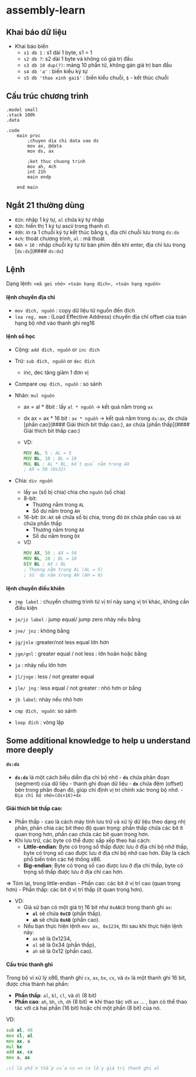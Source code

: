 # assembly-learn

## Khai báo dữ liệu
- Khai báo biến
	- `s1 db 1` : s1 dài 1 byte, s1 = 1
	- `s2 db ?`: s2 dài 1 byte và không có giá trị đầu
	- `s3 db 10 dup(?)`: mảng 10 phần tử, không gán giá trị ban đầu
	- `s4 db 'a'` : biến kiểu ký tự
	- `s5 db 'thao xinh gai$'` : biến kiểu chuỗi, `$` - kết thúc chuỗi

## Cấu trúc chương trình
```assembly
.model small
.stack 100h
.data

.code
	main proc
		;chuyen dia chi data vao ds
		mov ax, @data
		mov ds, ax

		;ket thuc chuong trinh
		mov ah, 4ch
		int 21h
		main endp
		
	end main
```

## Ngắt 21 thường dùng
- `01h`: nhập 1 ký tự, `al` chứa ký tự nhập
- `02h`: hiển thị 1 ký tự ascii trong thanh `dl`
- `09h`: in ra 1 chuỗi ký tự kết thúc bằng `$`, địa chỉ chuỗi lưu trong `ds:dx`
- `4ch`: thoát chương trình, `al` : mã thoát
- `0Ah` = `10` : nhập chuỗi ký tự từ bàn phím đến khi enter, địa chỉ lưu trong [`ds:dx`](#### `ds:dx`)
 




## Lệnh
Dạng lệnh: `<mã gợi nhớ> <toán hạng đích>, <toán hạng nguồn>`
####  lệnh chuyển địa chỉ
- `mov đích, nguồn` : copy dữ liệu từ nguồn đến đích
- `lea reg, mem` : (Load Effective Address) chuyển địa chỉ offset của toán hạng bộ nhớ vào thanh ghi reg16
#### lệnh số học
- Cộng: `add đích, nguồn` or `inc đích`
- Trừ: `sub đích, nguồn` or `dec đích` 
	- inc, dec tăng giảm 1 đơn vị

- Compare `cmp đích, nguồn` : so sánh

- Nhân: `mul nguôn`
	- ax = al * 8bit  : lấy `al * nguồn` -> kết quả nằm trong `ax`
	- dx ax = ax  *  16 bit : `ax * nguồn` -> kết quả nằm trong `dx:ax`, dx chứa [phần cao](#### Giải thích bit thấp cao:), ax chứa [phần thấp](#### Giải thích bit thấp cao:)
		
	- VD:
		```asm
		MOV AL, 5 ; AL = 5 
		MOV BL, 10 ; BL = 10 
		MUL BL ; AL * BL, kết quả nằm trong AX 
		; AX = 50 (0x32)
		```
- Chia: `div nguồn`
	- lấy `ax` (số bị chia) chia cho `nguồn` (số chia)
	- 8-bit:
		- Thương nằm trong `AL`
		- Số dư nằm trong `AH`
	- 16-bit:  `DX:AX` sẽ chứa số bị chia, trong đó `DX` chứa phần cao và `AX` chứa phần thấp
		- Thương nằm trong `AX`
		- Số dư nằm trong `DX`
	- VD
		```asm
		MOV AX, 50 ; AX = 50 
		MOV BL, 10 ; BL = 10 
		DIV BL ; AX / BL 
		; Thương nằm trong AL (AL = 5) 
		; Số dư nằm trong AH (AH = 0)
		```


#### lệnh chuyển điều khiển
- `jmp label` : chuyển chương trình từ vị trí này sang vị trí khác, không cần điều kiện
- `je/jz label` : jump equal/ jump zero nhảy nếu bằng
- `jne/ jnz` : không bằng

- `jg/jnle` :greater/not less equal lớn hơn
- `jge/gnl` : greater equal / not less : lớn hoăn hoặc bằng
- `ja` :  nhảy nếu lớn hơn

- `jl/jnge` : less / not greater equal
- `jle/ jng` : less equal / not greater : nhỏ hơn or bằng
- `jb label`: nhảy nếu nhỏ hơn

- `cmp đích, nguồn`: so sánh

- `loop đích` : vòng lặp

## Some additional knowledge to help u understand more deeply
#### `ds:dx`
- **`ds:dx`** là một cách biểu diễn địa chỉ bộ nhớ
		- **`ds`** chứa phân đoạn (segment) của dữ liệu - thanh ghi đoạn dữ liệu
		- **`dx`** chứa đệm (offset) bên trong phân đoạn đó, giúp chỉ định vị trí chính xác trong bộ nhớ.
		- ` Địa chỉ bộ nhớ=(ds×16)+dx`

#### Giải thích bit thấp cao:
- Phần thấp - cao là cách máy tính lưu trữ và xử lý dữ liệu theo dạng nhị phân,  phân chia các bit theo độ quan trọng: phần thấp chứa các bit ít quan trọng hơn, phần cao chứa các bit quan trọng hơn.
- Khi lưu trữ, các byte có thể được sắp xếp theo hai cách:
	- **Little-endian**: Byte có trọng số thấp được lưu ở địa chỉ bộ nhớ thấp, byte có trọng số cao được lưu ở địa chỉ bộ nhớ cao hơn. Đây là cách phổ biến trên các hệ thống x86.
	- **Big-endian**: Byte có trọng số cao được lưu ở địa chỉ thấp, byte có trọng số thấp được lưu ở địa chỉ cao hơn.

=> Tóm lại, trong little-endian
	- Phần cao: các bit ở vị trí cao (quan trọng hơn)
	- Phần thấp: các bit ở vị trí thấp (ít quan trọng hơn).
- VD:
	- Giả sử bạn có một giá trị 16 bit như `0xABCD` trong thanh ghi `ax`:
		- **`al`** sẽ chứa **`0xCD`** (phần thấp).
		- **`ah`** sẽ chứa **`0xAB`** (phần cao).
	- Nếu bạn thực hiện lệnh `mov ax, 0x1234`, thì sau khi thực hiện lệnh này:
		- `ax` sẽ là 0x1234,
		- `al` sẽ là 0x34 (phần thấp),
		- `ah` sẽ là 0x12 (phần cao).

#### Cấu trúc thanh ghi
Trong bộ vi xử lý x86, thanh ghi `cx`, `ax`, `bx`, `cx`, và `dx` là một thanh ghi 16 bit, được chia thành hai phần:
- **Phần thấp**: `al`, `bl`, `cl`, và `dl` (8 bit)
- **Phần cao**: `ah`, `bh`, `ch`, `dh` (8 bit)
	=> khi thao tác với `ax` ... , bạn có thể thao tác với cả hai phần (16 bit) hoặc chỉ một phần (8 bit) của nó.

VD:
```asm
sub al, 48             
mov cl, al
mov ax, a             
mul bx                  
add ax, cx             
mov a, ax   

;cl là phần thấp của cx => cx lấy giá trị thanh ghi al
```


